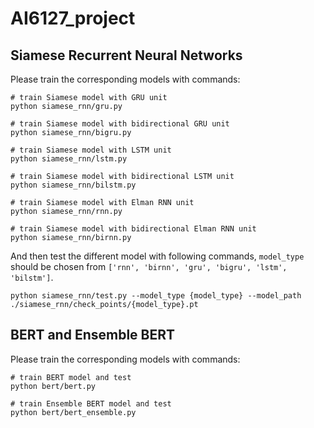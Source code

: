 # AI6127_project

## Siamese Recurrent Neural Networks

Please train the corresponding models with commands:

```
# train Siamese model with GRU unit
python siamese_rnn/gru.py
```
```
# train Siamese model with bidirectional GRU unit
python siamese_rnn/bigru.py
```
```
# train Siamese model with LSTM unit
python siamese_rnn/lstm.py
```
```
# train Siamese model with bidirectional LSTM unit
python siamese_rnn/bilstm.py
```
```
# train Siamese model with Elman RNN unit
python siamese_rnn/rnn.py
```
```
# train Siamese model with bidirectional Elman RNN unit
python siamese_rnn/birnn.py
```

And then test the different model with following commands, `model_type` should be chosen from `['rnn', 'birnn', 'gru', 'bigru', 'lstm', 'bilstm']`.

```
python siamese_rnn/test.py --model_type {model_type} --model_path ./siamese_rnn/check_points/{model_type}.pt
```

## BERT and Ensemble BERT

Please train the corresponding models with commands:

```
# train BERT model and test
python bert/bert.py
```

```
# train Ensemble BERT model and test
python bert/bert_ensemble.py
```
